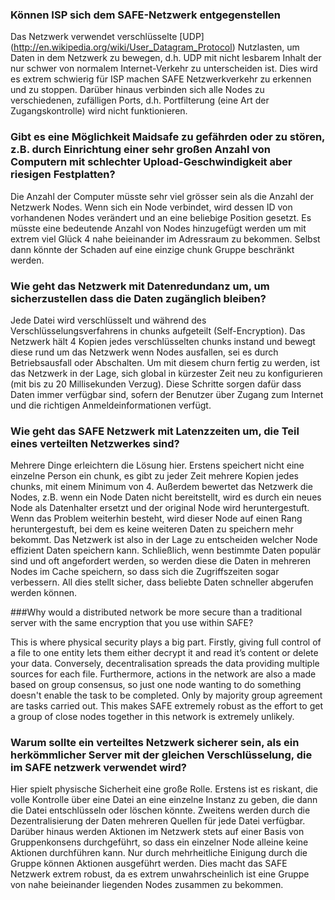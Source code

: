 ### Können ISP sich dem SAFE-Netzwerk entgegenstellen

Das Netzwerk verwendet verschlüsselte [UDP] (http://en.wikipedia.org/wiki/User_Datagram_Protocol) Nutzlasten, um Daten in dem Netzwerk zu bewegen, d.h. UDP mit nicht lesbarem Inhalt der nur schwer von normalem Internet-Verkehr zu unterscheiden ist. Dies wird es extrem schwierig für ISP machen SAFE Netzwerkverkehr zu erkennen und zu stoppen. Darüber hinaus verbinden sich alle Nodes zu verschiedenen, zufälligen Ports, d.h.  Portfilterung (eine Art der Zugangskontrolle) wird nicht funktionieren.

### Gibt es eine Möglichkeit Maidsafe zu gefährden oder zu stören, z.B. durch Einrichtung einer sehr großen Anzahl von Computern mit schlechter Upload-Geschwindigkeit aber riesigen Festplatten?

Die Anzahl der Computer müsste sehr viel grösser sein als die Anzahl der Netzwerk Nodes. Wenn sich ein Node verbindet, wird dessen ID von vorhandenen Nodes verändert und an eine beliebige Position gesetzt. Es müsste eine bedeutende Anzahl von Nodes hinzugefügt werden um mit extrem viel Glück 4 nahe beieinander im Adressraum zu bekommen. Selbst dann könnte der Schaden auf eine einzige chunk Gruppe beschränkt werden.

### Wie geht das Netzwerk mit Datenredundanz um, um sicherzustellen dass die Daten zugänglich bleiben?

Jede Datei wird verschlüsselt und während des Verschlüsselungsverfahrens in chunks aufgeteilt (Self-Encryption). Das Netzwerk hält 4 Kopien jedes verschlüsselten chunks instand und bewegt diese rund um das Netzwerk wenn Nodes ausfallen, sei es durch Betriebsausfall oder Abschalten. Um mit diesem churn fertig zu werden, ist das Netzwerk in der Lage, sich global in kürzester Zeit neu zu konfigurieren (mit bis zu 20 Millisekunden Verzug). Diese Schritte sorgen dafür dass Daten immer verfügbar sind, sofern der Benutzer über Zugang zum Internet und die richtigen Anmeldeinformationen verfügt.

### Wie geht das SAFE Netzwerk mit Latenzzeiten um, die Teil eines verteilten Netzwerkes sind?

Mehrere Dinge erleichtern die Lösung hier. Erstens speichert nicht eine einzelne Person ein chunk, es gibt zu jeder Zeit mehrere Kopien jedes chunks, mit einem Minimum von 4.
Außerdem bewertet das Netzwerk die Nodes, z.B. wenn ein Node Daten nicht bereitstellt, wird es durch ein neues Node als Datenhalter ersetzt und der original Node wird heruntergestuft. Wenn das Problem weiterhin besteht, wird dieser Node auf einen Rang heruntergestuft, bei dem es keine weiteren Daten zu speichern mehr bekommt. Das Netzwerk ist also in der Lage zu entscheiden welcher Node effizient Daten speichern kann. Schließlich, wenn bestimmte Daten populär sind und oft angefordert werden, so werden diese die Daten in mehreren Nodes im Cache speichern, so dass sich die Zugriffszeiten sogar verbessern. All dies stellt sicher, dass beliebte Daten schneller abgerufen werden können.

###Why would a distributed network be more secure than a traditional server with the same encryption that you use within SAFE?

This is where physical security plays a big part. Firstly, giving full control of a file to one entity lets them either decrypt it and read it’s content or delete your data. Conversely, decentralisation spreads the data providing multiple sources for each file. Furthermore, actions in the network are also a made based on group consensus, so just one node wanting to do something doesn't enable the task to be completed. Only by majority group agreement are tasks carried out. This makes SAFE extremely robust as the effort to get a group of close nodes together in this network is extremely unlikely.

### Warum sollte ein verteiltes Netzwerk sicherer sein, als ein herkömmlicher Server mit der gleichen Verschlüsselung, die im SAFE netzwerk verwendet wird?

Hier spielt physische Sicherheit eine große Rolle. Erstens ist es riskant, die volle Kontrolle über eine Datei an eine einzelne Instanz zu geben, die dann die Datei entschlüsseln oder löschen könnte. Zweitens werden durch die Dezentralisierung der Daten mehreren Quellen für jede Datei verfügbar. Darüber hinaus werden Aktionen im Netzwerk stets auf einer Basis von Gruppenkonsens durchgeführt, so dass ein einzelner Node alleine keine Aktionen durchführen kann. Nur durch mehrheitliche Einigung durch die Gruppe können Aktionen ausgeführt werden. Dies macht das SAFE Netzwerk extrem robust, da es extrem unwahrscheinlich ist eine Gruppe von nahe beieinander liegenden Nodes zusammen zu bekommen.
